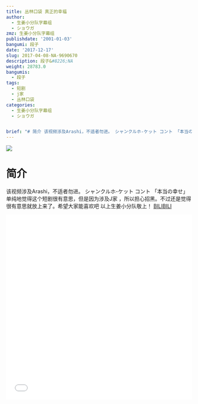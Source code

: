 ```yaml
---
title: 丛林口袋 真正的幸福
author:
  - 生姜小分队字幕组
  - ショウガ
zmz: 生姜小分队字幕组
publishdate: '2001-01-03'
bangumi: 段子
date: '2017-12-17'
slug: 2017-04-08-NA-9690670
description: 段子&#8226;NA
weight: 28783.0
bangumis:
  - 段子
tags:
  - 短剧
  - j家
  - 丛林口袋
categories:
  - 生姜小分队字幕组
  - ショウガ


brief: "# 简介 该视频涉及Arashi，不适者勿进。 シャンクルホ-ケット コント 「本当の幸せ」 单纯地觉得这个短剧很有意思，但是因为涉及J家 ，所以担心招黑。不过还是觉得很有意思就放上来了。希望大家能喜欢吧 以上生姜小分队敬上！"
---
```

![](https://i.imgur.com/pSWvvku.png)
# 简介  
该视频涉及Arashi，不适者勿进。
シャンクルホ-ケット  コント 「本当の幸せ」
单纯地觉得这个短剧很有意思，但是因为涉及J家 ，所以担心招黑。不过还是觉得很有意思就放上来了。希望大家能喜欢吧
以上生姜小分队敬上！
  [BILIBILI](https://www.bilibili.com/video/av9690670/)

<div class="vcontainer">  <iframe class="video" src="//www.bilibili.com/blackboard/player.html?aid=9690670" width="100%" height="500" frameborder="0" allowfullscreen="allowfullscreen"></iframe></div>

